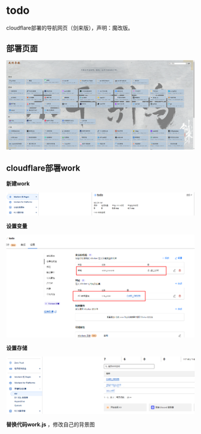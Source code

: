 # todo
cloudflare部署的导航网页（剑来版），声明：魔改版。

## **部署页面**

![](https://github.com/zhenzk/todo/blob/main/static/login.png)

## cloudflare部署work

**新建work**

![](https://github.com/zhenzk/todo/blob/main/static/work.png)

**设置变量**

![](https://github.com/zhenzk/todo/blob/main/static/settings.png)

**设置存储**

![](https://github.com/zhenzk/todo/blob/main/static/kv.png)

**替换代码work.js** ，修改自己的背景图

